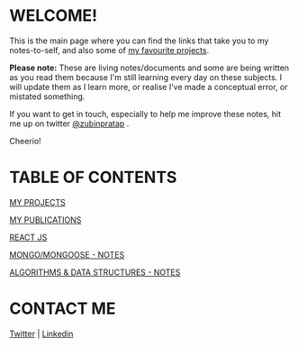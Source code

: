 # WELCOME!

This is the main page where you can find the links that take you to my notes-to-self, and also some of [my favourite projects](#MY-PROJECTS). 

__Please note:__ These are living notes/documents and some are being written as you read them because I'm still learning every day on these subjects.  I will update them as I learn more, or realise I've made a conceptual error, or mistated something.   

 If you want to get in touch, especially to help me improve these notes,  hit me up on twitter [@zubinpratap](https://twitter.com/@zubinpratap) .

Cheerio!


# TABLE OF CONTENTS

[MY PROJECTS](/pages/my-projects)

[MY PUBLICATIONS](/pages/my-publications)

[REACT JS](/pages/react-stuff)

[MONGO/MONGOOSE - NOTES](/pages/mongo-mongoose.md)

[ALGORITHMS & DATA STRUCTURES - NOTES](#ALGORITHMS-&-DATA-STRUCTURES)


# CONTACT ME 

[Twitter](https://twitter.com/zubinpratap) | [Linkedin](https://linkedin.com/in/zubinpratap)